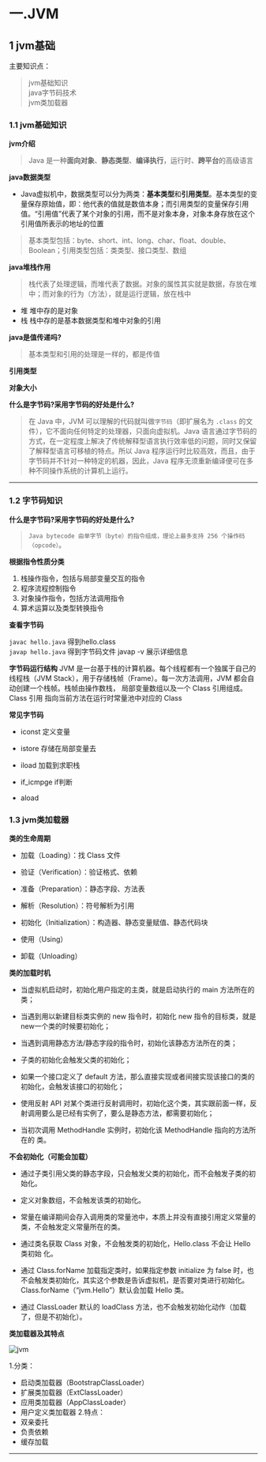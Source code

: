 # 一.JVM

##  1  jvm基础
   主要知识点：
>  jvm基础知识    </br>
>  java字节码技术 </br>
>  jvm类加载器    </br>
### 1.1 jvm基础知识
**jvm介绍**
> Java 是一种**面向对象**、**静态类型**、**编译执行**，运行时、**跨平台**的高级语言

**java数据类型**
- Java虚拟机中，数据类型可以分为两类：**基本类型**和**引用类型**。基本类型的变量保存原始值，即：他代表的值就是数值本身；而引用类型的变量保存引用值。“引用值”代表了某个对象的引用，而不是对象本身，对象本身存放在这个引用值所表示的地址的位置

> 基本类型包括：byte、short、int、long、char、float、double、Boolean；引用类型包括：类类型、接口类型、数组  </br>

**java堆栈作用**
> 栈代表了处理逻辑，而堆代表了数据。对象的属性其实就是数据，存放在堆中；而对象的行为（方法），就是运行逻辑，放在栈中
-  堆
   堆中存的是对象 
-  栈
   栈中存的是基本数据类型和堆中对象的引用

**java是值传递吗?**
> 基本类型和引用的处理是一样的，都是传值

**引用类型**

**对象大小**


**什么是字节码?采用字节码的好处是什么?**
> 在 Java 中，JVM 可以理解的代码就叫做`字节码`（即扩展名为 `.class` 的文件），它不面向任何特定的处理器，只面向虚拟机。Java 语言通过字节码的方式，在一定程度上解决了传统解释型语言执行效率低的问题，同时又保留了解释型语言可移植的特点。所以 Java 程序运行时比较高效，而且，由于字节码并不针对一种特定的机器，因此，Java 程序无须重新编译便可在多种不同操作系统的计算机上运行。

---

### 1.2 字节码知识
**什么是字节码?采用字节码的好处是什么?**
> `Java bytecode 由单字节（byte）的指令组成，理论上最多支持 256 个操作码（opcode）`。

**根据指令性质分类**
1. 栈操作指令，包括与局部变量交互的指令
2. 程序流程控制指令
3. 对象操作指令，包括方法调用指令
4. 算术运算以及类型转换指令

**查看字节码** 

`javac hello.java` 得到hello.class </br>
`javap hello.java` 得到字节码文件  javap -v 展示详细信息

**字节码运行结构**
 JVM 是一台基于栈的计算机器。每个线程都有一个独属于自己的线程栈（JVM Stack），用于存储栈帧（Frame）。每一次方法调用，JVM 都会自动创建一个栈帧。栈帧由操作数栈， 局部变量数组以及一个 Class 引用组成。Class 引用 指向当前方法在运行时常量池中对应的 Class

**常见字节码**

- iconst  定义变量

- istore   存储在局部变量去

- iload   加载到求职栈

- if_icmpge  if判断

- aload

### 1.3 jvm类加载器

**类的生命周期**

- 加载（Loading）：找 Class 文件

- 验证（Verification）：验证格式、依赖

- 准备（Preparation）：静态字段、方法表

- 解析（Resolution）：符号解析为引用
 
- 初始化（Initialization）：构造器、静态变量赋值、静态代码块

- 使用（Using）
 
- 卸载（Unloading）


**类的加载时机**

- 当虚拟机启动时，初始化用户指定的主类，就是启动执行的 main 方法所在的类；

- 当遇到用以新建目标类实例的 new 指令时，初始化 new 指令的目标类，就是 new一个类的时候要初始化；

- 当遇到调用静态方法/静态字段的指令时，初始化该静态方法所在的类；

- 子类的初始化会触发父类的初始化；

- 如果一个接口定义了 default 方法，那么直接实现或者间接实现该接口的类的初始化，会触发该接口的初始化；

- 使用反射 API 对某个类进行反射调用时，初始化这个类，其实跟前面一样，反射调用要么是已经有实例了，要么是静态方法，都需要初始化；

- 当初次调用 MethodHandle 实例时，初始化该 MethodHandle 指向的方法所在的
类。


**不会初始化（可能会加载）**

- 通过子类引用父类的静态字段，只会触发父类的初始化，而不会触发子类的初始化。
 
- 定义对象数组，不会触发该类的初始化。

- 常量在编译期间会存入调用类的常量池中，本质上并没有直接引用定义常量的类，不会触发定义常量所在的类。

- 通过类名获取 Class 对象，不会触发类的初始化，Hello.class 不会让 Hello 类初始
化。

- 通过 Class.forName 加载指定类时，如果指定参数 initialize 为 false 时，也不会触发类初始化，其实这个参数是告诉虚拟机，是否要对类进行初始化。Class.forName（“jvm.Hello”）默认会加载 Hello 类。

- 通过 ClassLoader 默认的 loadClass 方法，也不会触发初始化动作（加载了，但是不初始化）。

**类加载器及其特点**
 
![jvm](https://user-images.githubusercontent.com/24818340/124374461-f57dc980-dccd-11eb-868e-45c59c006c79.png)

 1.分类：
- 启动类加载器（BootstrapClassLoader）
- 扩展类加载器（ExtClassLoader）
- 应用类加载器（AppClassLoader）
- 用户定义类加载器
 2.特点：
- 双亲委托
- 负责依赖
- 缓存加载


--- 
